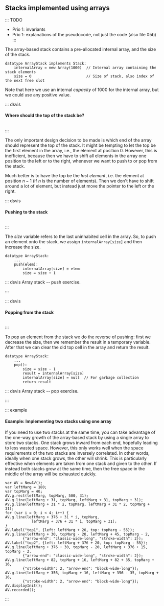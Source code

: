 
## Stacks implemented using arrays

::: TODO
- Prio 1: invariants
- Prio 1: explanations of the pseudocode, not just the code (also file 05b)
:::

The array-based stack contains a pre-allocated internal array, and the size of the stack.

    datatype ArrayStack implements Stack:
        internalArray = new Array(1000)  // Internal array containing the stack elements
        size = 0                         // Size of stack, also index of the next free slot

Note that here we use an internal *capacity* of 1000 for the internal array, but we could use any positive value.


::: dsvis
#### Where should the top of the stack be?

``` {.jsav-animation src="ChalmersGU/DynamicArrayStack-Top-CON.js" links="ChalmersGU/CGU-Styles.css"}
```
:::

The only important design decision to be made is which end of the array should represent the top of the stack.
It might be tempting to let the top be the first element in the array, i.e., the element at position 0.
However, this is inefficient, because then we have to shift all elements in the array one position to the left or to the right, whenever we want to push to or pop from the stack.

Much better is to have the top be the *last element*, i.e. the element at position $n-1$ (if $n$ is the number of elements).
Then we don't have to shift around a lot of element, but instead just move the pointer to the left or the right.

<!--
### Invariants
 -->
<!--
### Pushing to the stack
 -->

::: dsvis
#### Pushing to the stack

``` {.jsav-animation src="ChalmersGU/DynamicArrayStack-Push-CON.js" links="ChalmersGU/CGU-Styles.css"}
```
:::

The *size* variable refers to the last uninhabited cell in the array.
So, to push an element onto the stack, we assign `internalArray[size]` and then increase the size.

    datatype ArrayStack:
        ...
        push(elem):
            internalArray[size] = elem
            size = size + 1

::: dsvis
Array stack -- push exercise.

<avembed id="DynamicArrayStack-Push-PRO" src="ChalmersGU/DynamicArrayStack-Push-PRO.html" type="ka" name="Array-based Stack Push Exercise"/>
:::


::: dsvis
#### Popping from the stack

``` {.jsav-animation src="ChalmersGU/DynamicArrayStack-Pop-CON.js" links="ChalmersGU/CGU-Styles.css"}
```
:::

To pop an element from the stack we do the reverse of pushing:
first we decrease the size, then we remember the result in a temporary variable.
After that we can clear the old top cell in the array and return the result.

    datatype ArrayStack:
        ...
        pop():
            size = size - 1
            result = internalArray[size]
            internalArray[size] = null  // For garbage collection
            return result


::: dsvis
Array stack -- pop exercise.

<avembed id="DynamicArrayStack-Pop-PRO" src="ChalmersGU/DynamicArrayStack-Pop-PRO.html" type="ka" name="Array-based Stack Pop Exercise"/>
:::


::: example
#### Example: Implementing two stacks using one array

If you need to use two stacks at the same time, you can take advantage
of the one-way growth of the array-based stack by using a single array
to store two stacks. One stack grows inward from each end, hopefully leading to less wasted space.
However, this only works well when the space requirements of the two stacks are
inversely correlated. In other words, ideally when one stack grows, the
other will shrink. This is particularly effective when elements are
taken from one stack and given to the other. If instead both stacks grow
at the same time, then the free space in the middle of the array will be
exhausted quickly.

```jsav-figure
var AV = NewAV();
var leftMarg = 180;
var topMarg = 40;
AV.g.rect(leftMarg, topMarg, 500, 31);
AV.g.line(leftMarg + 31, topMarg, leftMarg + 31, topMarg + 31);
AV.g.line(leftMarg + 31 * 2, topMarg, leftMarg + 31 * 2, topMarg + 31);
for (var i = 0; i < 4; i++) {
AV.g.line(leftMarg + 376 + 31 * i, topMarg,
            leftMarg + 376 + 31 * i, topMarg + 31);
}
AV.label("top1", {left: leftMarg + 20, top: topMarg - 55});
AV.g.line(leftMarg + 30, topMarg - 20, leftMarg + 45, topMarg - 2,
        {"arrow-end": "classic-wide-long", "stroke-width": 2});
AV.label("top2", {left: leftMarg + 376 + 20, top: topMarg - 55});
AV.g.line(leftMarg + 376 + 30, topMarg - 20, leftMarg + 376 + 15, topMarg - 2,
        {"arrow-end": "classic-wide-long", "stroke-width": 2});
AV.g.line(leftMarg + 82, topMarg + 16, leftMarg + 82 + 35, topMarg + 16,
        {"stroke-width": 2, "arrow-end": "block-wide-long"});
AV.g.line(leftMarg + 356, topMarg + 16, leftMarg + 356 - 35, topMarg + 16,
        {"stroke-width": 2, "arrow-end": "block-wide-long"});
AV.displayInit();
AV.recorded();
```
:::
